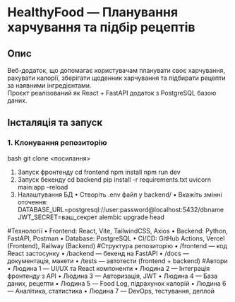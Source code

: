 #  HealthyFood — Планування харчування та підбір рецептів

## Опис
Веб-додаток, що допомагає користувачам планувати своє харчування, рахувати калорії, зберігати щоденник харчування та підбирати рецепти за наявними інгредієнтами.  
Проєкт реалізований як React + FastAPI додаток з PostgreSQL базою даних.

## Інсталяція та запуск

### 1. Клонування репозиторію
bash
git clone <посилання>
1.  Запуск фронтенду
cd frontend
npm install
npm run dev
2.  Запуск бекенду
cd backend
pip install -r requirements.txt
uvicorn main:app –reload
3.  Налаштування БД
•  Створіть .env файл у backend/
•  Вкажіть змінні оточення:
DATABASE_URL=postgresql://user:password@localhost:5432/dbname
JWT_SECRET=ваш_секрет
alembic upgrade head

#Технології
•  Frontend: React, Vite, TailwindCSS, Axios
•  Backend: Python, FastAPI, Postman
•  Database: PostgreSQL
•  CI/CD: GitHub Actions, Vercel (Frontend), Railway (Backend)
#Структура репозиторію
•  /frontend — код React застосунку
•  /backend — бекенд на FastAPI
•  /docs — документація, макети
•  /tests — автотести (frontend + backend)
#Автори
•  Людина 1 — UI/UX та React компоненти
•  Людина 2 — Інтеграція фронтенду з API
•  Людина 3 — Авторизація, JWT
•  Людина 4 — База даних, рецепти
•  Людина 5 — Food Log, підрахунок калорій
•  Людина 6 — Аналітика, статистика
•  Людина 7 — DevOps, тестування, деплой
